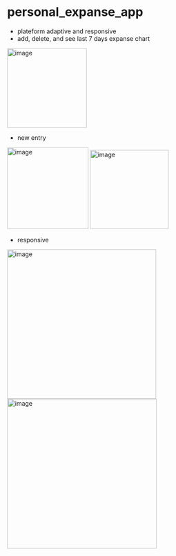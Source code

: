 # personal_expanse_app
- plateform adaptive and responsive
- add, delete, and see last 7 days expanse chart

<img width="184" alt="image" src="https://user-images.githubusercontent.com/94914338/220879374-80d779c7-b67d-4458-9e2e-6dd07fe82490.png">

- new entry
<img width="188" alt="image" src="https://user-images.githubusercontent.com/94914338/220879608-1600ebec-4b0e-4903-b3ec-cc90f95aaa79.png">
<img width="182" alt="image" src="https://user-images.githubusercontent.com/94914338/220880143-40a6a853-224d-4049-8d5b-7ac969a3ea7f.png">

- responsive
<img width="345" alt="image" src="https://user-images.githubusercontent.com/94914338/220880288-77df30cd-00f3-4af1-8e8e-d95234615e7a.png">
<img width="346" alt="image" src="https://user-images.githubusercontent.com/94914338/220880419-9f18ade1-cdab-4e4e-94d7-5ea7c4c56f92.png">


